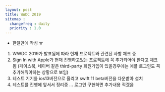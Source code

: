 ```yaml
---
layout: post
title: WWDC 2019
sitemap :
  changefreq : daily
  priority : 1.0
---
```


- 한달만에 작성 ㅠ
1. WWDC 2019가 발표됨에 따라 현재 프로젝트와 관련된 사항 체크 중
2. Sign In with Apple가 현재 진행하고있는 프로젝트에 꼭 추가되어야 한다고 체크됨 (페이스북, 네이버 같은 third-party 회원가입이 있을경우에는
애플 로그인도 꼭 추가해줘야하는 상황으로 보임)
3. 테스트 기기를 ios13버전으로 올리고 swift 11 beta버전을 다운받아 설치
4. 테스트를 진행에 앞서서 정리중 ... 로그인 구현하면 추가내용 적겠음

